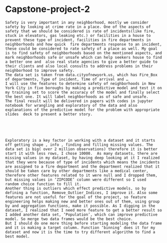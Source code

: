 # Capstone-project-2
	
	Safety is very important in any neighborhood, mostly we consider safety by looking at crime rate in a place. One of the aspects of safety that we should be considered is rate of incidents(like fire, stuck in elevators, gas leaking etc.) or facilities in a house to prevent these type of incident, facilities in fire departments in  neighborhoods and how quick  fire departments response to an incident, these could be considered to rate safety of a place as well. My goal is to find safety of neighborhoods based on the mentioned aspects, and mark neighborhoods safe or unsafe which can help seekers house to find a better one and  also real state agencies to give a better guide to their clients and also local consults to address problems in their neighborhood to improve safety.
	The data set is taken from data.cityofnewyork.us, which has Fire_Box of departments, Type of incident, Time of arrival and …
	I will use the features to determine safety of neighborhoods in New York City in five boroughs by making a predictive model and test it on my training set to score the accuracy of the model and finally select the best one. It will label neighborhoods as of safe and unsafe.
	The final result will be delivered in papers with codes in jupyter notebook for wrangling and exploratory of the data and also explanations of the predictive model for the problem with appropriate slides  deck to present a better story.





	Exploratory is a key factor in working with a dataset and it starts off getting shape , info , finding and filling missing values. The data set is big( over 2 million observations) therefore it is better start it with less rows, I chose 10000.  As many datasets, there are missing values in my dataset, by having deep looking at it I realized that they were because of type of incidents which means the incidents are assigned to a fire department and the department realized that it should be taken care by other departments like a medical center, therefore other features related to it were null and I dropped them, but missing values in ‘ZIPCODE’ column were different so I used  random choice function to fill it. 
	Another thing is outliers which effect predictive models, so by defining a function, Remove_Outlier_Indices, I improve it. Also some features are not useful for the goal of the project, so feature engineering helps making new and better ones out of them, using group by and aggregation functions, make it possible. As I digging in the dataset, I realized that I need more feature to get a better result so I added another data set, ‘Population’, which can improve predictive model. So merge two data frames would be the best choice. 
	But I should do one more thing before starting modeling the data frame and it is making a target column. Function ‘binning’ does it for my dataset and now it is the time to try different algorithm to find a best model.
